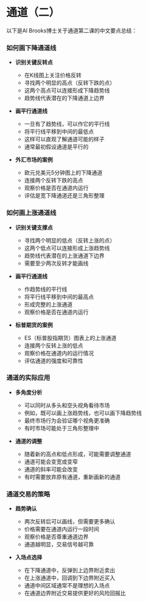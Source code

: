 # 通道（二）

以下是Al Brooks博士关于通道第二课的中文要点总结：

### 如何画下降通道线
- **识别关键反转点**
  - 在K线图上关注价格反转
  - 寻找两个明显的高点（反转下跌的点）
  - 这两个高点可以连接形成下降趋势线
  - 趋势线代表潜在的下降通道上边界

- **画平行通道线**
  - 一旦有了趋势线，可以作它的平行线
  - 将平行线平移到中间的最低点
  - 这样可以直观了解通道可能的样子
  - 通常最初假设通道是平行的

- **外汇市场的案例**
  - 欧元兑美元5分钟图上的下降通道
  - 连接两个反转下跌的高点
  - 观察价格是否在通道内运行
  - 评估是宽下降通道还是三角形整理

### 如何画上涨通道线
- **识别关键支撑点**
  - 寻找两个明显的低点（反转上涨的点）
  - 这两个低点可以连接形成上涨趋势线
  - 趋势线代表潜在的上涨通道下边界
  - 需要至少两次反转才能画线

- **画平行通道线**
  - 作趋势线的平行线
  - 将平行线平移到中间的最高点
  - 形成完整的上涨通道
  - 观察价格是否在通道内运行

- **标普期货的案例**
  - ES（标普股指期货）图表上的上涨通道
  - 连接两个反转上涨的低点
  - 观察价格在通道内的运行情况
  - 评估通道的强度和可靠性

### 通道的实际应用
- **多角度分析**
  - 可以同时从多头和空头视角看待市场
  - 例如，既可以画上涨趋势线，也可以画下降趋势线
  - 最终市场行为会验证哪个视角更准确
  - 有时市场可能处于三角形整理中

- **通道的调整**
  - 随着新的高点和低点形成，可能需要调整通道
  - 通道可能会变宽或变窄
  - 通道的斜率可能会改变
  - 有时需要放弃原有通道，重新画新的通道

### 通道交易的策略
- **趋势确认**
  - 两次反转后可以画线，但需要更多确认
  - 价格需要在通道内运行一段时间
  - 观察价格是否尊重通道边界
  - 通道越明显，交易信号越可靠

- **入场点选择**
  - 在下降通道中，反弹到上边界附近卖出
  - 在上涨通道中，回调到下边界附近买入
  - 通道中间区域通常不是理想的入场点
  - 在通道边界附近交易提供更好的风险回报比 